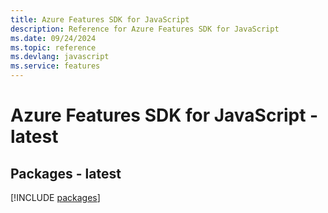 ```yaml
---
title: Azure Features SDK for JavaScript
description: Reference for Azure Features SDK for JavaScript
ms.date: 09/24/2024
ms.topic: reference
ms.devlang: javascript
ms.service: features
---
```

# Azure Features SDK for JavaScript - latest
## Packages - latest
[!INCLUDE [packages](features-index.md)]